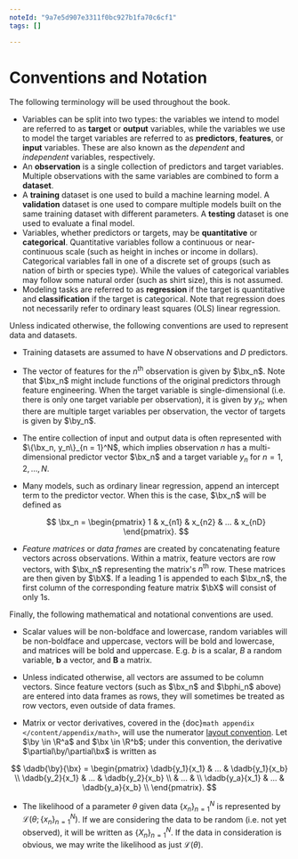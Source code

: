 ```yaml
---
noteId: "9a7e5d907e3311f0bc927b1fa70c6cf1"
tags: []

---
```


$$
\newcommand{\sumN}{\sum_{n = 1}^N}
\newcommand{\sumn}{\sum_n}
\newcommand{\prodN}{\prod_{n = 1}^N}
\newcommand{\by}{\mathbf{y}} \newcommand{\bX}{\mathbf{X}}
\newcommand{\bx}{\mathbf{x}}
\newcommand{\bbeta}{\boldsymbol{\beta}}
\newcommand{\btheta}{\boldsymbol{\theta}}
\newcommand{\bbetahat}{\boldsymbol{\hat{\beta}}}
\newcommand{\bthetahat}{\boldsymbol{\hat{\theta}}}
\newcommand{\bSigma}{\boldsymbol{\Sigma}}
\newcommand{\bphi}{\boldsymbol{\phi}}
\newcommand{\bPhi}{\boldsymbol{\Phi}}
\newcommand{\bT}{\mathbf{T}}
\newcommand{\dadb}[2]{\frac{\partial #1}{\partial #2}}
\newcommand{\iid}{\overset{\small{\text{i.i.d.}}}{\sim}}
$$

# Conventions and Notation



The following terminology will be used throughout the book.  

- Variables can be split into two types: the variables we intend to model are referred to as **target** or **output** variables, while the variables we use to model the target variables are referred to as **predictors**, **features**, or **input** variables. These are also known as the *dependent* and *independent* variables, respectively.
- An **observation** is a single collection of predictors and target variables. Multiple observations with the same variables are combined to form a **dataset**. 
- A **training** dataset is one used to build a machine learning model. A **validation** dataset is one used to compare multiple models built on the same training dataset with different parameters. A **testing** dataset is one used to evaluate a final model. 
- Variables, whether predictors or targets, may be **quantitative** or **categorical**. Quantitative variables follow a continuous or near-continuous scale (such as height in inches or income in dollars). Categorical variables fall in one of a discrete set of groups (such as nation of birth or species type). While the values of categorical variables may follow some natural order (such as shirt size), this is not assumed. 
- Modeling tasks are referred to as **regression** if the target is quantitative and **classification** if the target is categorical. Note that regression does not necessarily refer to ordinary least squares (OLS) linear regression. 



Unless indicated otherwise, the following conventions are used to represent data and datasets. 

- Training datasets are assumed to have $N$ observations and $D$ predictors.

- The vector of features for the $n^\text{th}$ observation is given by $\bx_n$. Note that $\bx_n$ might include functions of the original predictors through feature engineering. When the target variable is single-dimensional (i.e. there is only one target variable per observation), it is given by $y_n$; when there are multiple target variables per observation, the vector of targets is given by $\by_n$.

- The entire collection of input and output data is often represented with $\{\bx_n, y_n\}_{n = 1}^N$, which implies observation $n$ has a multi-dimensional predictor vector $\bx_n$ and a target variable $y_n$ for $n = 1, 2, \dots, N$. 

- Many models, such as ordinary linear regression, append an intercept term to the predictor vector. When this is the case, $\bx_n$ will be defined as 
  
  $$
  \bx_n = \begin{pmatrix} 1 & x_{n1} & x_{n2} & ... & x_{nD} \end{pmatrix}.
  $$

  

- *Feature matrices* or *data frames* are created by concatenating feature vectors across observations. Within a matrix, feature vectors are row vectors, with $\bx_n$ representing the matrix's $n^\text{th}$ row. These matrices are then given by $\bX$. If a leading 1 is appended to each $\bx_n$, the first column of the corresponding feature matrix $\bX$ will consist of only 1s. 

  

Finally, the following mathematical and notational conventions are used.

- Scalar values will be non-boldface and lowercase, random variables will be non-boldface and uppercase, vectors will be bold and lowercase, and matrices will be bold and uppercase. E.g. $b$ is a scalar, $B$ a random variable, $\mathbf{b}$ a vector, and $\mathbf{B}$ a matrix. 

- Unless indicated otherwise, all vectors are assumed to be column vectors. Since feature vectors (such as $\bx_n$ and $\bphi_n$ above) are entered into data frames as rows, they will sometimes be treated as row vectors, even outside of data frames.

- Matrix or vector derivatives, covered in the {doc}`math appendix </content/appendix/math>`, will use the numerator [layout convention](https://en.wikipedia.org/wiki/Matrix_calculus#Layout_conventions). Let $\by \in \R^a$ and $\bx \in \R^b$; under this convention, the derivative $\partial\by/\partial\bx$ is written as 
  
$$
  \dadb{\by}{\bx} = \begin{pmatrix}
  \dadb{y_1}{x_1} & ... & \dadb{y_1}{x_b} \\
  \dadb{y_2}{x_1} &  ... & \dadb{y_2}{x_b} \\
  &  ... & \\
  \dadb{y_a}{x_1} & ... & \dadb{y_a}{x_b} \\
  \end{pmatrix}.
$$



- The likelihood of a parameter $\theta$ given data $\{x_n\}_{n = 1}^N$ is represented by $\mathcal{L}\left(\theta; \{x_n\}_{n = 1}^N\right)$. If we are considering the data to be random (i.e. not yet observed), it will be written as $\{X_n\}_{n = 1}^N$. If the data in consideration is obvious, we may write the likelihood as just $\mathcal{L}(\theta)$. 

